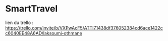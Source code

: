 # SmartTravel
lien du trello : https://trello.com/invite/b/VXPwAcF5/ATTI71438df376052384cd6ace1422cc6040EE48A6AD/laksoumi-othmane
